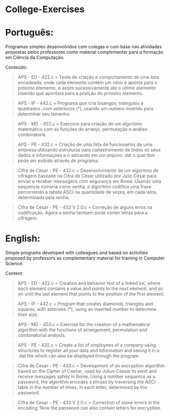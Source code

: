 # College-Exercises
# Português:
Programas simples desenvolvidos com colegas e com base nas atividades propostas pelos professores como material complementar 
para a formação em Ciência da Computação.

Conteúdo:
> APS - ED - 422.c = Teste de criação e comportamento de uma lista encadeada, onde cada elemento contém um valor e aponta para o próximo elemento, e assim sucessivamente ate o ultimo elemento inserido que apontará para a posição do primeiro elemento.

> APS - IP - 442.c = Programa que cria losangos, triângulos e quadrados ,com asteriscos (*),  usando um numero inserido para determinar seu tamanho.

> APS - MD - 453.c = Exercicio para criação de um algoritmo matemático com as funções de arranjo, permutação e análise combinatoria.

> APS - PE - 432.c = Criação de uma lista de funcionarios de uma empresa utilizando estruturas para cadastramento de todos os seus dados e informações e o salvando em um arquivo .dat o qual tbm pode ser exibido através do programa.

> Cifra de Cesar - PE - 432.c = Desenvolvimento de um algoritmo de cifragem baseado na Cifra de César utilizado por Julio César para enviar e receber mensagens com segurança em Roma. Usando uma sequencia númeria como senha, o algoritmo codifica uma frase percorrendo a tabela ASCI na quantidade de vezes, em cada letra, determinada pela senha.

> Cifra de Cesar - PE - 432 V 2.0.c = Correção de alguns erros na codificação. Agora a senha tambem pode conter letras para a cifragem.


# English:
Simple programs developed with colleagues and based on activities proposed by professors as complementary material
for training in Computer Science.

Content:
> APS - ED - 422.c = Creation and behavior test of a linked list, where each element contains a value and points to the next element, and so on until the last element that points to the position of the first element.

> APS - IP - 442.c = Program that creates diamonds, triangles and squares, with asterisks (*), using an inserted number to determine their size.

> APS - MD - 453.c = Exercise for the creation of a mathematical algorithm with the functions of arrangement, permutation and combinatorial analysis.

> APS - PE - 432.c = Create a list of employees of a company using structures to register all your data and information and saving it in a .dat file which can also be displayed through the program.

> Cifra de Cesar - PE - 432.c = Development of an encryption algorithm based on the Cipher of Caesar, used by Julius Caesar to send and receive messages safely in Rome. Using a number sequence as a password, the algorithm encodes a phrase by traversing the ASCI table in the number of times, in each letter, determined by the password.

> Cifra de Cesar - PE - 432 V 2.0.c = Correction of some errors in the encoding. Now the password can also contain letters for encryption.
